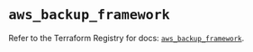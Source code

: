 # `aws_backup_framework`

Refer to the Terraform Registry for docs: [`aws_backup_framework`](https://registry.terraform.io/providers/hashicorp/aws/5.59.0/docs/resources/backup_framework).
